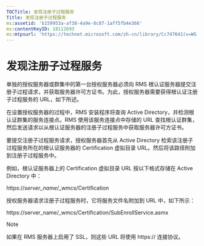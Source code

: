 ```yaml
---
TOCTitle: 发现注册子过程服务
Title: 发现注册子过程服务
ms:assetid: 'b159953a-af38-4a9e-8c87-1aff5fb4e366'
ms:contentKeyID: 18112693
ms:mtpsurl: 'https://technet.microsoft.com/zh-cn/library/Cc747641(v=WS.10)'
---
```


发现注册子过程服务
==================

单独的授权服务器或群集中的第一台授权服务器必须向 RMS 根认证服务器提交注册子过程请求，并获取服务器许可方证书。为此，授权服务器需要获得根认证注册子过程服务的 URL，如下所述。

在设置授权服务器的过程中，RMS 安装程序将查询 Active Directory，并检测根认证群集的服务连接点。RMS 使用该服务连接点中存储的 URL 查找根认证群集，然后发送请求以从根认证服务器的注册子过程服务中获取服务器许可方证书。

要提交注册子过程服务请求，授权服务器首先从 Active Directory 检索该注册子过程服务所在的根认证服务器的 Certification 虚拟目录 URL。然后将该路径附加到注册子过程服务中。

例如，根认证服务器上的 Certification 虚拟目录 URL 按以下格式存储在 Active Directory 中：

https://*server\_name*/\_wmcs/Certification

授权服务器请求注册子过程服务时，它将服务文件名附加到 URL 中，如下所示：

https://server\_name/\_wmcs/Certification/SubEnrollService.asmx

> [!NOTE]  
> 如果在 RMS 服务器上启用了 SSL，则这些 URL 将使用 https:// 连接协议。  
